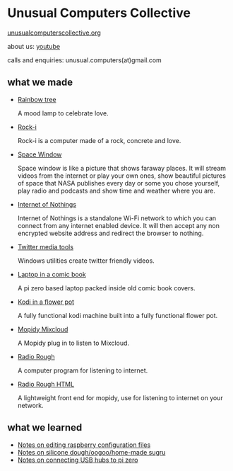 # Unusual Computers Collective

[unusualcomputerscollective.org](http://unusualcomputerscollective.org)

about us: [youtube](https://www.youtube.com/watch?v=PckU7jtVDQs)

calls and enquiries: unusual.computers(at)gmail.com

## what we made 

* [Rainbow tree](https://github.com/unusualcomputers/unusualcomputers/blob/master/writing/text/rainbowtree.md)

  A mood lamp to celebrate love.

* [Rock-i](https://github.com/unusualcomputers/space_window/blob/master/code/RockI.md)

  Rock-i is a computer made of a rock, concrete and love.

* [Space Window](https://github.com/unusualcomputers/space_window)

  Space window is like a picture that shows faraway places.
  It will stream videos from the internet or play your own ones, show beautiful pictures of space that NASA publishes every day or some you chose yourself, play radio and podcasts and show time and weather where you are. 


* [Internet of Nothings](https://github.com/unusualcomputers/InternetOfNothings/blob/master/README.md)

  Internet of Nothings is a standalone Wi-Fi network to which you can connect from any internet enabled device. It will then accept any non encrypted website address and redirect the browser to nothing.

* [Twitter media tools](https://github.com/unusualcomputers/twittermedia)

  Windows utilities create twitter friendly videos.

* [Laptop in a comic book](https://github.com/unusualcomputers/unusualcomputers/blob/master/writing/text/comic_book.md)

  A pi zero based laptop packed inside old comic book covers.

  
* [Kodi in a flower pot](https://github.com/unusualcomputers/unusualcomputers/blob/master/writing/text/flowerpot.md#kodi-in-a-flower-pot)

  A fully functional kodi machine built into a fully functional flower pot.

* [Mopidy Mixcloud](https://github.com/unusualcomputers/unusualcomputers/blob/master/code/mopidy/mopidymixcloud/README.md)
  
  A Mopidy plug in to listen to Mixcloud.

* [Radio Rough](https://github.com/unusualcomputers/unusualcomputers/blob/master/code/mopidy/mopidyradiorough/README.rst)
  
  A computer program for listening to internet.
  
* [Radio Rough HTML](https://github.com/unusualcomputers/unusualcomputers/blob/master/code/mopidy/mopidyradioroughhtml/README.rst)
  
  A lightweight front end for mopidy, use for listening to internet on your network.


## what we learned

* [Notes on editing raspberry configuration files](https://github.com/unusualcomputers/unusualcomputers/blob/master/writing/text/config_gfiles.md#notes-on-editing-raspberry-configuration-files)
* [Notes on silicone dough/oogoo/home-made sugru](https://github.com/unusualcomputers/unusualcomputers/blob/master/writing/text/silicone_dough.md#notes-on-silicone-doughoogoohome-made-sugru)
* [Notes on connecting USB hubs to pi zero](https://github.com/unusualcomputers/unusualcomputers/blob/master/writing/text/usbnotes.md#notes-on-connecting-usb-hubs-to-pi-zero)

